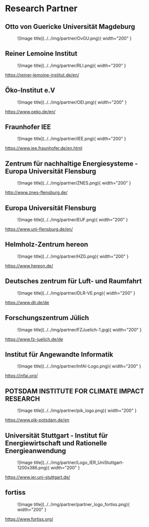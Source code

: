 # Research Partner

## Otto von Guericke Universität Magdeburg

<figure markdown>
  ![Image title](../../img/partner/OvGU.png){ width="200" }
</figure>
<https://www.iks.ovgu.de/IKS.html>

## Reiner Lemoine Institut

<figure markdown>
  ![Image title](../../img/partner/RLI.png){ width="200" }

</figure>

<https://reiner-lemoine-institut.de/en/>

## Öko-Institut e.V

<figure markdown>
  ![Image title](../../img/partner/OEI.png){ width="200" }
</figure>

<https://www.oeko.de/en/>

## Fraunhofer IEE

<figure markdown>
  ![Image title](../../img/partner/IEE.png){ width="200" }
</figure>

<https://www.iee.fraunhofer.de/en.html>

## Zentrum für nachhaltige Energiesysteme - Europa Universität Flensburg

<figure markdown>
  ![Image title](../../img/partner/ZNES.png){ width="200" }
</figure>

<http://www.znes-flensburg.de/>

## Europa Universität Flensburg

<figure markdown>
  ![Image title](../../img/partner/EUF.png){ width="200" }
</figure>

<https://www.uni-flensburg.de/en/>

## Helmholz-Zentrum hereon

<figure markdown>
  ![Image title](../../img/partner/HZG.png){ width="200" }
</figure>

<https://www.hereon.de/>

## Deutsches zentrum für Luft- und Raumfahrt

<figure markdown>
  ![Image title](../../img/partner/DLR-VE.png){ width="200" }
</figure>

<https://www.dlr.de/de>

## Forschungszentrum Jülich

<figure markdown>
  ![Image title](../../img/partner/FZJuelich-1.jpg){ width="200" }
</figure>

<https://www.fz-juelich.de/de>

## Institut für Angewandte Informatik

<figure markdown>
  ![Image title](../../img/partner/InfAI-Logo.png){ width="200" }
</figure>

<https://infai.org/>

## POTSDAM INSTITUTE FOR CLIMATE IMPACT RESEARCH

<figure markdown>
  ![Image title](../../img/partner/pik_logo.png){ width="200" }
</figure>

<https://www.pik-potsdam.de/en>

## Universität Stuttgart - Institut für Energiewirtschaft und Rationelle Energieanwendung

<figure markdown>
  ![Image title](../../img/partner/Logo_IER_UniStuttgart-1200x386.png){ width="200" }
</figure>

<https://www.ier.uni-stuttgart.de/>

## fortiss

<figure markdown>
  ![Image title](../../img/partner/partner_logo_fortiss.png){ width="200" }
</figure>

<https://www.fortiss.org/>
